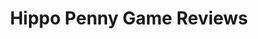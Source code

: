 ---
title: Hippo Penny Game Reviews
layout: scoredetail
permalink: /meta-score/earth-defense-force-6
header:
  teaser: /assets/images/earth-defense-force-6.jpg
  video:
    id: Jqs3ZN5A0E8
    provider: youtube
---